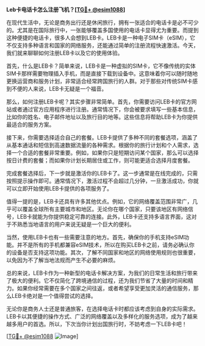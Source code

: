 **Leb卡电话卡怎么注册飞机？[[TG💪+ @esim1088](https://t.me/s/esim1088)]**

在现代生活中，无论是商务出行还是休闲旅行，拥有一张适合的电话卡是必不可少的。尤其是在国际旅行中，一张能够覆盖多国使用的电话卡显得尤为重要。而提到这种便捷的电话卡，很多人会想到LEB卡。LEB卡是一种电子SIM卡（eSIM），它不仅支持多种语言和国家的网络服务，还能通过简单的注册流程快速激活。今天，我们就来聊聊如何注册LEB卡以及它的使用体验。

首先，什么是LEB卡？简单来说，LEB卡是一种虚拟的SIM卡，它不像传统的实体SIM卡那样需要物理插入手机，而是直接下载到设备中。这意味着你可以随时随地更换运营商和服务计划，非常适合经常跨国旅行的人群。对于那些对传统SIM卡感到不便的人来说，LEB卡无疑是一个福音。

那么，如何注册LEB卡呢？其实步骤非常简单。首先，你需要访问LEB卡的官方网站或者通过官方应用程序进行注册。通常情况下，你会被要求填写一些基本信息，比如你的姓名、电子邮件地址以及旅行目的地等。这些信息将帮助LEB卡为你提供最适合的服务方案。

接下来，你需要选择适合自己的套餐。LEB卡提供了多种不同的套餐选项，涵盖了从基本通话和短信到高速数据流量的各种需求。根据你的旅行计划和个人需求，选择一个合适的套餐非常重要。例如，如果你只是短期访问某个国家，那么可以选择按日计费的套餐；而如果你计划长期居住或工作，则可能更适合选择月度套餐。

完成套餐选择后，下一步就是激活你的LEB卡了。这一步通常是在线完成的，只需按照提示操作即可。通常情况下，激活过程不会超过几分钟，一旦激活成功，你就可以立即开始使用LEB卡提供的各项服务了。

值得一提的是，LEB卡还具有许多其他优点。例如，它的网络覆盖范围非常广，几乎可以覆盖全球所有主要城市和地区。无论你在哪个国家，只要该地区有网络信号，LEB卡就能为你提供稳定可靠的连接。此外，LEB卡还支持多语言界面，这对于不熟悉当地语言的用户来说无疑是一个巨大的便利。

当然，使用LEB卡也有一些需要注意的地方。首先，确保你的手机支持eSIM功能。并不是所有的手机都兼容eSIM技术，所以在购买LEB卡之前，请务必确认你的设备是否支持这项功能。其次，了解不同国家和地区的网络使用规则也很重要，以免因为不了解当地法规而产生不必要的麻烦。

总的来说，LEB卡作为一种新型的电话卡解决方案，为我们的日常生活和旅行带来了极大的便利。它不仅简化了跨境通信的过程，还为我们节省了大量的时间和精力。如果你经常需要在多个国家之间往返，或者希望享受更加灵活的通信服务，那么LEB卡绝对是一个值得尝试的选择。

无论你是商务人士还是普通旅客，在选择电话卡时都应该考虑到自身的实际需求。LEB卡以其便捷的操作方式、广泛的网络覆盖以及多样化的服务选项，成为了越来越多用户的首选。所以，下次当你计划出国旅行时，不妨考虑一下LEB卡吧！

[[TG💪+ @esim1088](https://t.me/s/esim1088) ![Image](https://i.postimg.cc/4NQfJmqS/Snipaste-2025-05-13-00-14-12.png)]